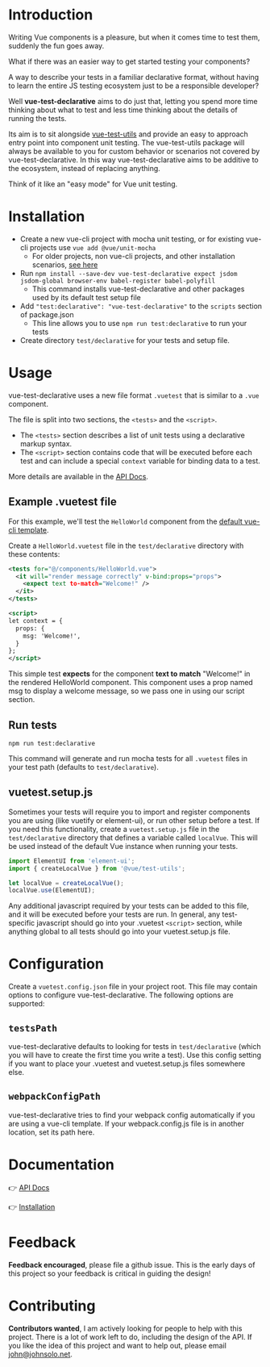 # Introduction

Writing Vue components is a pleasure, but when it comes time to test them, suddenly the fun goes away. 

What if there was an easier way to get started testing your components? 

A way to describe your tests in a familiar declarative format, without having to learn the entire JS testing ecosystem just to be a responsible developer? 

Well **vue-test-declarative** aims to do just that, letting you spend more time thinking about what to test and less time thinking about the details of running the tests.

Its aim is to sit alongside [vue-test-utils](https://github.com/vuejs/vue-test-utils) and provide an easy to approach entry point into component unit testing. The vue-test-utils package will always be available to you for custom behavior or scenarios not covered by vue-test-declarative. In this way vue-test-declarative aims to be additive to the ecosystem, instead of replacing anything. 

Think of it like an "easy mode" for Vue unit testing.

# Installation

* Create a new vue-cli project with mocha unit testing, or for existing vue-cli projects use `vue add @vue/unit-mocha`
  * For older projects, non vue-cli projects, and other installation scenarios, [see here](https://github.com/johnsusek/vue-test-declarative/blob/master/docs/Install.md)
* Run `npm install --save-dev vue-test-declarative expect jsdom jsdom-global browser-env babel-register babel-polyfill`
  * This command installs vue-test-declarative and other packages used by its default test setup file
* Add `"test:declarative": "vue-test-declarative"` to the `scripts` section of package.json
  * This line allows you to use `npm run test:declarative` to run your tests
* Create directory `test/declarative` for your tests and setup file.

# Usage

vue-test-declarative uses a new file format `.vuetest` that is similar to a `.vue` component. 

The file is split into two sections, the `<tests>` and the `<script>`. 
* The `<tests>` section describes a list of unit tests using a declarative markup syntax. 
* The `<script>` section contains code that will be executed before each test and can include a special `context` variable for binding data to a test. 

More details are available in the [API Docs](https://github.com/johnsusek/vue-test-declarative/blob/master/docs/API.md).

## Example .vuetest file

For this example, we'll test the `HelloWorld` component from the [default vue-cli template](https://github.com/vuejs/vue-cli/blob/master/packages/@vue/cli-service/generator/template/src/components/HelloWorld.vue). 

Create a `HelloWorld.vuetest` file in the `test/declarative` directory with these contents:

```xml
<tests for="@/components/HelloWorld.vue">
  <it will="render message correctly" v-bind:props="props">
    <expect text to-match="Welcome!" />
  </it>
</tests>

<script>
let context = {
  props: {
    msg: 'Welcome!',
  }
};
</script>
```

This simple test __expects__ for the component __text to match__ "Welcome!" in the rendered HelloWorld component. This component uses a prop named msg to display a welcome message, so we pass one in using our script section.

## Run tests

`npm run test:declarative`

This command will generate and run mocha tests for all `.vuetest` files in your test path (defaults to `test/declarative`).

## vuetest.setup.js

Sometimes your tests will require you to import and register components you are using (like vuetify or element-ui), or run other setup before a test. If you need this functionality, create a `vuetest.setup.js` file in the `test/declarative` directory that defines a variable called `localVue`. This will be used instead of the default Vue instance when running your tests.

```javascript
import ElementUI from 'element-ui';
import { createLocalVue } from '@vue/test-utils';

let localVue = createLocalVue();
localVue.use(ElementUI);
```

Any additional javascript required by your tests can be added to this file, and it will be executed before your tests are run. In general, any test-specific javascript should go into your .vuetest `<script>` section, while anything global to all tests should go into your vuetest.setup.js file.

# Configuration

Create a `vuetest.config.json` file in your project root. This file may contain options to configure vue-test-declarative. The following options are supported:

## `testsPath`

vue-test-declarative defaults to looking for tests in `test/declarative` (which you will have to create the first time you write a test). Use this config setting if you want to place your .vuetest and vuetest.setup.js files somewhere else.

## `webpackConfigPath`

vue-test-declarative tries to find your webpack config automatically if you are using a vue-cli template. If your webpack.config.js file is in another location, set its path here.

# Documentation

👉 [API Docs](https://github.com/johnsusek/vue-test-declarative/blob/master/docs/API.md)

👉 [Installation](https://github.com/johnsusek/vue-test-declarative/blob/master/docs/API.md)

# Feedback

**Feedback encouraged**, please file a github issue. This is the early days of this project so your feedback is critical in guiding the design!

# Contributing

**Contributors wanted**, I am actively looking for people to help with this project. There is a lot of work left to do, including the design of the API. If you like the idea of this project and want to help out, please email john@johnsolo.net. 

